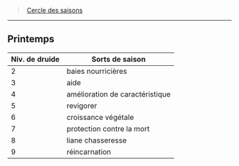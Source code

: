 ﻿---
!GenericItem
Id: druid_seasons_hd.md#printemps
ParentLink: druid_seasons_hd.md#cercle-des-saisons
Name: Printemps
ParentName: Cercle des saisons
NameLevel: 2
Attributes:
  Name: Printemps
  Markdown: >+
    ## <!--Name-->Printemps<!--/Name-->


    |Niv. de druide|Sorts de saison|

    |---|---|

    |2|baies nourricières|

    |3|aide|

    |4|amélioration de caractéristique|

    |5|revigorer|

    |6|croissance végétale|

    |7|protection contre la mort|

    |8|liane chasseresse|

    |9|réincarnation|

AttributesDictionary: >+
  Name: Printemps

  Markdown: >+

    ## <!--Name-->Printemps<!--/Name-->





    |Niv. de druide|Sorts de saison|



    |---|---|



    |2|baies nourricières|



    |3|aide|



    |4|amélioration de caractéristique|



    |5|revigorer|



    |6|croissance végétale|



    |7|protection contre la mort|



    |8|liane chasseresse|



    |9|réincarnation|



---
> [Cercle des saisons](hd_druid_seasons.md)

---

## Printemps

|Niv. de druide|Sorts de saison|
|---|---|
|2|baies nourricières|
|3|aide|
|4|amélioration de caractéristique|
|5|revigorer|
|6|croissance végétale|
|7|protection contre la mort|
|8|liane chasseresse|
|9|réincarnation|

